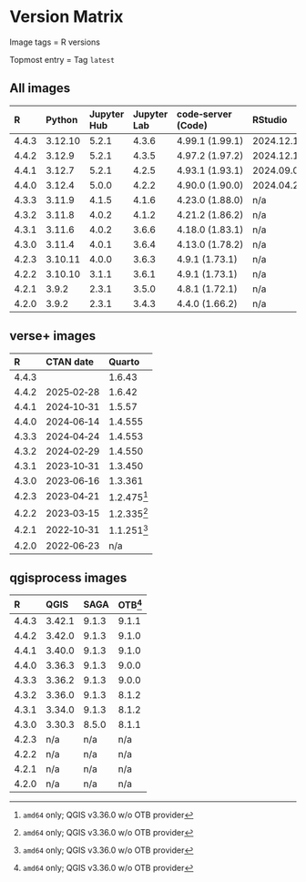 # Version Matrix

Image tags = R versions

Topmost entry = Tag `latest`

## All images

| R     | Python  | Jupyter Hub | Jupyter Lab | code‑server (Code) | RStudio       | Neovim | Git    | Git LFS | Pandoc | CRAN date  | Linux distro |
|:------|:--------|:------------|:------------|:-------------------|:--------------|:-------|:-------|:--------|:-------|:-----------|:-------------|
| 4.4.3 | 3.12.10 | 5.2.1       | 4.3.6       | 4.99.1 (1.99.1)    | 2024.12.1+563 | 0.11.0 | 2.49.0 | 3.6.1   | 3.4    |            | Debian 12    |
| 4.4.2 | 3.12.9  | 5.2.1       | 4.3.5       | 4.97.2 (1.97.2)    | 2024.12.1+563 | 0.10.4 | 2.48.1 | 3.6.1   | 3.4    | 2025‑02‑28 | Debian 12    |
| 4.4.1 | 3.12.7  | 5.2.1       | 4.2.5       | 4.93.1 (1.93.1)    | 2024.09.0+375 | 0.10.2 | 2.47.0 | 3.5.1   | 3.2    | 2024‑10‑31 | Debian 12    |
| 4.4.0 | 3.12.4  | 5.0.0       | 4.2.2       | 4.90.0 (1.90.0)    | 2024.04.2+764 | n/a    | 2.45.2 | 3.5.1   | 3.1.11 | 2024‑06‑14 | Debian 12    |
| 4.3.3 | 3.11.9  | 4.1.5       | 4.1.6       | 4.23.0 (1.88.0)    | n/a           | n/a    | 2.44.0 | 3.5.1   | 3.1.11 | 2024‑04‑24 | Debian 12    |
| 4.3.2 | 3.11.8  | 4.0.2       | 4.1.2       | 4.21.2 (1.86.2)    | n/a           | n/a    | 2.44.0 | 3.4.1   | 3.1.11 | 2024‑02‑29 | Debian 12    |
| 4.3.1 | 3.11.6  | 4.0.2       | 3.6.6       | 4.18.0 (1.83.1)    | n/a           | n/a    | 2.42.0 | 3.4.0   | 3.1.1  | 2023‑10‑31 | Debian 12    |
| 4.3.0 | 3.11.4  | 4.0.1       | 3.6.4       | 4.13.0 (1.78.2)    | n/a           | n/a    | 2.41.0 | 3.3.0   | 3.1.1  | n/a        | Debian 12    |
| 4.2.3 | 3.10.11 | 4.0.0       | 3.6.3       | 4.9.1 (1.73.1)     | n/a           | n/a    | 2.40.0 | 3.3.0   | 2.19.2 | n/a        | Debian 11    |
| 4.2.2 | 3.10.10 | 3.1.1       | 3.6.1       | 4.9.1 (1.73.1)     | n/a           | n/a    | 2.40.0 | 3.3.0   | 2.19.2 | n/a        | Debian 11    |
| 4.2.1 | 3.9.2   | 2.3.1       | 3.5.0       | 4.8.1 (1.72.1)     | n/a           | n/a    | 2.38.1 | 3.2.0   | 2.19.2 | n/a        | Debian 11    |
| 4.2.0 | 3.9.2   | 2.3.1       | 3.4.3       | 4.4.0 (1.66.2)     | n/a           | n/a    | 2.36.1 | 3.2.0   | 2.18   | n/a        | Debian 11    |

## verse+ images

| R     | CTAN date  | Quarto      |
|:------|:-----------|:------------|
| 4.4.3 |            | 1.6.43      |
| 4.4.2 | 2025‑02‑28 | 1.6.42      |
| 4.4.1 | 2024‑10‑31 | 1.5.57      |
| 4.4.0 | 2024‑06‑14 | 1.4.555     |
| 4.3.3 | 2024‑04‑24 | 1.4.553     |
| 4.3.2 | 2024‑02‑29 | 1.4.550     |
| 4.3.1 | 2023‑10‑31 | 1.3.450     |
| 4.3.0 | 2023‑06‑16 | 1.3.361     |
| 4.2.3 | 2023‑04‑21 | 1.2.475[^1] |
| 4.2.2 | 2023‑03‑15 | 1.2.335[^1] |
| 4.2.1 | 2022‑10‑31 | 1.1.251[^1] |
| 4.2.0 | 2022‑06‑23 | n/a         |

## qgisprocess images

| R     | QGIS   | SAGA  | OTB[^1] |
|:------|:-------|:------|:--------|
| 4.4.3 | 3.42.1 | 9.1.3 | 9.1.1   |
| 4.4.2 | 3.42.0 | 9.1.3 | 9.1.0   |
| 4.4.1 | 3.40.0 | 9.1.3 | 9.1.0   |
| 4.4.0 | 3.36.3 | 9.1.3 | 9.0.0   |
| 4.3.3 | 3.36.2 | 9.1.3 | 9.0.0   |
| 4.3.2 | 3.36.0 | 9.1.3 | 8.1.2   |
| 4.3.1 | 3.34.0 | 9.1.3 | 8.1.2   |
| 4.3.0 | 3.30.3 | 8.5.0 | 8.1.1   |
| 4.2.3 | n/a    | n/a   | n/a     |
| 4.2.2 | n/a    | n/a   | n/a     |
| 4.2.1 | n/a    | n/a   | n/a     |
| 4.2.0 | n/a    | n/a   | n/a     |

[^1]: `amd64` only; QGIS v3.36.0 w/o OTB provider
